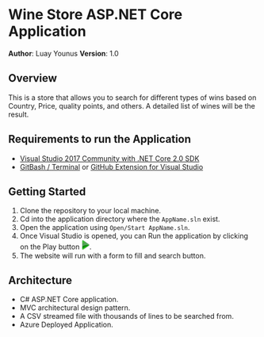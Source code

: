 # Wine Store ASP.NET Core Application
**Author**: Luay Younus
**Version**: 1.0

## Overview
This is a store that allows you to search for different types of wins based on Country, Price, quality points, and others. A detailed list of wines will be the result.

## Requirements to run the Application
- [Visual Studio 2017 Community with .NET Core 2.0 SDK](https://www.microsoft.com/net/core#windowscmd)
- [GitBash / Terminal](https://git-scm.com/downloads) or [GitHub Extension for Visual Studio](https://visualstudio.github.com)

## Getting Started
1. Clone the repository to your local machine.
2. Cd into the application directory where the `AppName.sln` exist.
3. Open the application using `Open/Start AppName.sln`.
4. Once Visual Studio is opened, you can Run the application by clicking on the Play button <img src="https://github.com/luayyounus/Lab02-Unit-Testing/blob/Lab02-Luay/WarCardGame/play-button.jpg" width="16">.
5. The website will run with a form to fill and search button.

## Architecture
 - C# ASP.NET Core application.
 - MVC architectural design pattern.
 - A CSV streamed file with thousands of lines to be searched from.
 - Azure Deployed Application.

